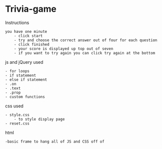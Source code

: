 # Trivia-game 


Instructions

    you have one minute
        - click start
        - try and choose the correct answer out of four for each question
        - click finished
        - your score is displayed up top out of seven
        - if you want to try again you can click try again at the bottom

js and jQuery used

    - for loops
    - if statement
    - else if statement
    - .on
    - .text
    - .prop
    - custom functions

css used

    - style.css
        - to style display page
    - reset.css

html

    -basic frame to hang all of JS and CSS off of 